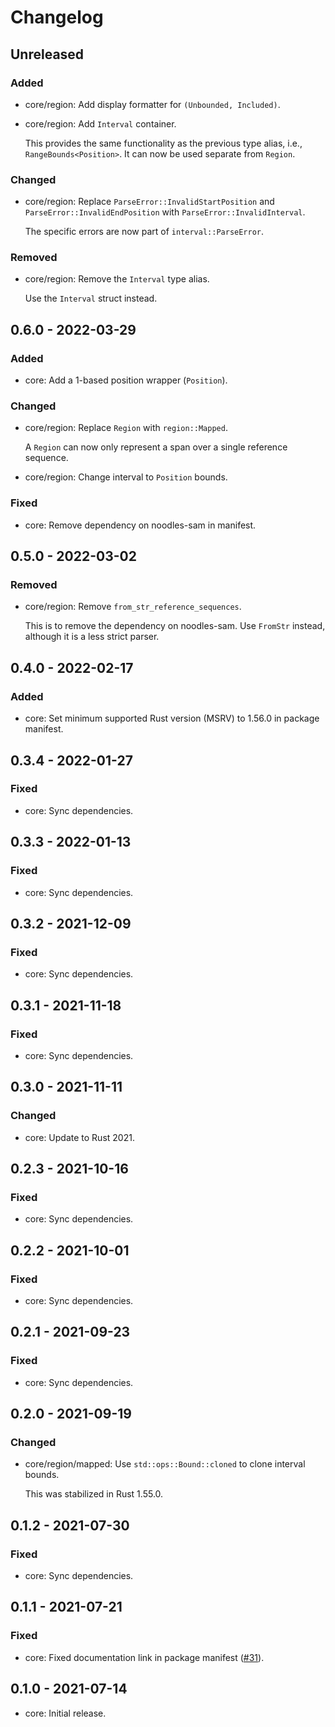 # Changelog

## Unreleased

### Added

  * core/region: Add display formatter for `(Unbounded, Included)`.

  * core/region: Add `Interval` container.

    This provides the same functionality as the previous type alias, i.e.,
    `RangeBounds<Position>`. It can now be used separate from `Region`.

### Changed

  * core/region: Replace `ParseError::InvalidStartPosition` and
    `ParseError::InvalidEndPosition` with `ParseError::InvalidInterval`.

    The specific errors are now part of `interval::ParseError`.

### Removed

  * core/region: Remove the `Interval` type alias.

    Use the `Interval` struct instead.

## 0.6.0 - 2022-03-29

### Added

  * core: Add a 1-based position wrapper (`Position`).

### Changed

  * core/region: Replace `Region` with `region::Mapped`.

    A `Region` can now only represent a span over a single reference sequence.

  * core/region: Change interval to `Position` bounds.

### Fixed

  * core: Remove dependency on noodles-sam in manifest.

## 0.5.0 - 2022-03-02

### Removed

  * core/region: Remove `from_str_reference_sequences`.

    This is to remove the dependency on noodles-sam. Use `FromStr` instead,
    although it is a less strict parser.

## 0.4.0 - 2022-02-17

### Added

  * core: Set minimum supported Rust version (MSRV) to 1.56.0 in package
    manifest.

## 0.3.4 - 2022-01-27

### Fixed

  * core: Sync dependencies.

## 0.3.3 - 2022-01-13

### Fixed

  * core: Sync dependencies.

## 0.3.2 - 2021-12-09

### Fixed

  * core: Sync dependencies.

## 0.3.1 - 2021-11-18

### Fixed

  * core: Sync dependencies.

## 0.3.0 - 2021-11-11

### Changed

  * core: Update to Rust 2021.

## 0.2.3 - 2021-10-16

### Fixed

  * core: Sync dependencies.

## 0.2.2 - 2021-10-01

### Fixed

  * core: Sync dependencies.

## 0.2.1 - 2021-09-23

### Fixed

  * core: Sync dependencies.

## 0.2.0 - 2021-09-19

### Changed

  * core/region/mapped: Use `std::ops::Bound::cloned` to clone interval bounds.

    This was stabilized in Rust 1.55.0.

## 0.1.2 - 2021-07-30

### Fixed

  * core: Sync dependencies.

## 0.1.1 - 2021-07-21

### Fixed

  * core: Fixed documentation link in package manifest ([#31]).

[#31]: https://github.com/zaeleus/noodles/issues/31

## 0.1.0 - 2021-07-14

  * core: Initial release.
